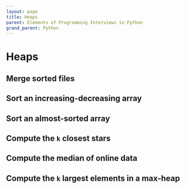 ```yaml
---
layout: page
title: Heaps
parent: Elements of Programming Interviews in Python
grand_parent: Python
---
```


# Heaps

## Merge sorted files
## Sort an increasing-decreasing array
## Sort an almost-sorted array
## Compute the `k` closest stars
## Compute the median of online data
## Compute the `k` largest elements in a max-heap
